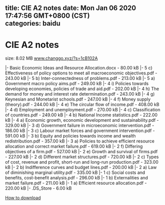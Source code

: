 
title: CIE A2 notes
date: Mon Jan 06 2020 17:47:56 GMT+0800 (CST)    
categories: baidu
---

# CIE A2 notes
size: 8.02 MB
 www.changgo.xyz/?s=1cB102A
 
|- Basic Economic Ideas and Resource Allocation.docx - 80.00 kB
|- 5 c) Effectiveness of policy options to meet all macroeconomic objectives.pdf - 243.00 kB
|- 5 b) Inter-connectedness of problems.pdf - 213.00 kB
|- 5 a) Government macro policy aims.pdf - 249.00 kB
|- 4 i) Policies towards developing economies, policies of trade and aid.pdf - 202.00 kB
|- 4 h) The demand for money and interest rate determination.pdf - 243.00 kB
|- 4 g) Keynesian and Monetarist schools.pdf - 247.00 kB
|- 4 f) Money supply (theory).pdf - 244.00 kB
|- 4 e) The circular flow of income.pdf - 408.00 kB
|- 4 d) Employment and unemployment.pdf - 270.00 kB
|- 4 c) Classification of countries.pdf - 249.00 kB
|- 4 b) National Income statistics.pdf - 222.00 kB
|- 4 a) Economic growth, economic development and sustainability.pdf - 329.00 kB
|- 3 d) Government failure in microeconomic intervention.pdf - 186.00 kB
|- 3 c) Labour market forces and government intervention.pdf - 591.00 kB
|- 3 b) Equity and policies towards income and wealth redistribution.pdf - 357.00 kB
|- 3 a) Policies to achieve efficient resource allocation and correct market failure.pdf - 619.00 kB
|- 2 f) Differing objectives of a firm.pdf - 527.00 kB
|- 2 e) Growth and survival of firms.pdf - 227.00 kB
|- 2 d) Different market structures.pdf - 720.00 kB
|- 2 c) Types of cost, revenue and profit, short-run and long-run production.pdf - 323.00 kB
|- 2 b) Indifference curves and budget lines.pdf - 200.00 kB
|- 2 a) Law of diminishing marginal utility.pdf - 335.00 kB
|- 1 c) Social costs and benefits, cost-benefit analysis.pdf - 296.00 kB
|- 1 b) Externalities and market failure.pdf - 211.00 kB
|- 1 a) Efficient resource allocation.pdf - 220.00 kB
|- .DS_Store - 6.00 kB

[How to download](https://bpcam.bemobtrk.com/go/2ceec3aa-1ca2-46d6-b9ff-aaa5c184517c?jno=1058)